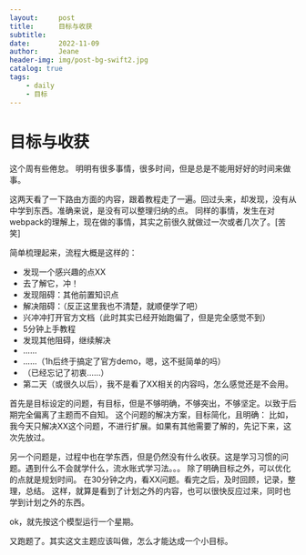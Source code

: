 ```yaml
---
layout:     post
title:      目标与收获
subtitle:
date:       2022-11-09
author:     Jeane
header-img: img/post-bg-swift2.jpg
catalog: true
tags:
    - daily
    - 目标
---
```



# 目标与收获

这个周有些倦怠。
明明有很多事情，很多时间，但是总是不能用好好的时间来做事。

这两天看了一下路由方面的内容，跟着教程走了一遍。回过头来，却发现，没有从中学到东西。准确来说，是没有可以整理归纳的点。
同样的事情，发生在对webpack的理解上，现在做的事情，其实之前很久就做过一次或者几次了。[苦笑]

简单梳理起来，流程大概是这样的：

- 发现一个感兴趣的点XX
- 去了解它，冲！
- 发现阻碍：其他前置知识点
- 解决阻碍：（反正这里我也不清楚，就顺便学了吧）
- 兴冲冲打开官方文档（此时其实已经开始跑偏了，但是完全感觉不到）
- 5分钟上手教程
- 发现其他阻碍，继续解决
- ……
- ……（1h后终于搞定了官方demo，嗯，这不挺简单的吗）
- （已经忘记了初衷……）
- 第二天（或很久以后），我不是看了XX相关的内容吗，怎么感觉还是不会用。

首先是目标设定的问题，有目标，但是不够明确，不够突出，不够坚定。以致于后期完全偏离了主题而不自知。
这个问题的解决方案，目标简化，且明确：
比如，我今天只解决XX这个问题，不进行扩展。如果有其他需要了解的，先记下来，这次先放过。

另一个问题是，过程中也在学东西，但是仍然没有什么收获。这是学习习惯的问题。遇到什么不会就学什么，流水账式学习法。。。
除了明确目标之外，可以优化的点就是规划时间。
在30分钟之内，看XX问题。看完之后，及时回顾，记录，整理，总结。
这样，就算是看到了计划之外的内容，也可以很快反应过来，同时也学到计划之外的东西。

ok，就先按这个模型运行一个星期。

又跑题了。其实这文主题应该叫做，怎么才能达成一个小目标。